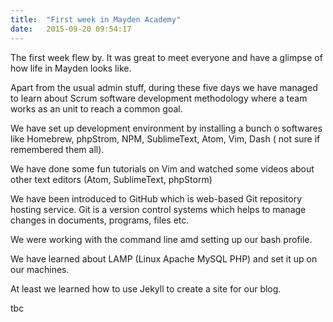 ```yaml
---
title:  "First week in Mayden Academy"
date:   2015-09-20 09:54:17
---
```

The first week flew by. It was great to meet everyone and have a glimpse of how life in Mayden looks like.

Apart from the usual admin stuff, during these five days we have managed to learn about Scrum software development methodology where a team works as an unit to reach a common goal.

We have set up development environment by installing a bunch o softwares like Homebrew, phpStrom, NPM, SublimeText, Atom, Vim, Dash ( not sure if remembered them all).

We have done some fun tutorials on Vim and watched some videos about other text editors (Atom, SublimeText, phpStorm)

We have been introduced to GitHub which is web-based Git repository hosting service. Git is a version control systems which helps to manage changes in documents, programs, files etc.

We were working with the command line amd setting up our bash profile.

We have learned about LAMP (Linux Apache MySQL PHP) and set it up on our machines.

At least we learned how to use Jekyll to create a site for our blog.

tbc
